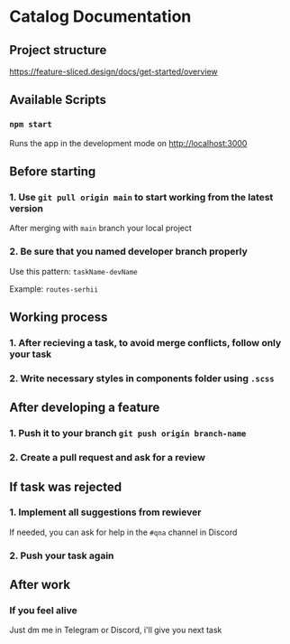 # Catalog Documentation



## Project structure
https://feature-sliced.design/docs/get-started/overview

## Available Scripts

### `npm start`

Runs the app in the development mode on [http://localhost:3000](http://localhost:3000)

## Before starting

### 1. Use `git pull origin main` to start working from the latest version

After merging with `main` branch your local project

### 2. Be sure that you named developer branch properly

Use this pattern: `taskName-devName`

Example: `routes-serhii`

## Working process

### 1. After recieving a task, to avoid merge conflicts, follow only your task
### 2. Write necessary styles in components folder using `.scss`

## After developing a feature

### 1. Push it to your branch `git push origin branch-name`
### 2. Create a pull request and ask for a review

## If task was rejected

### 1. Implement all suggestions from rewiever
If needed, you can ask for help in the `#qna` channel in Discord
### 2. Push your task again

## After work

### If you feel alive
Just dm me in Telegram or Discord, i'll give you next task
